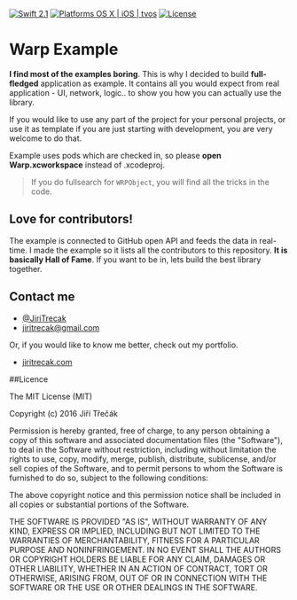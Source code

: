 [![Swift 2.1](https://img.shields.io/badge/Swift-2.1-orange.svg?style=flat)](https://developer.apple.com/swift/)
[![Platforms OS X | iOS | tvos](https://img.shields.io/badge/Platforms-OS%20X%20%7C%20iOS-lightgray.svg?style=flat)](https://developer.apple.com/swift/)
[![License](http://img.shields.io/:license-mit-blue.svg)](http://doge.mit-license.org)

# Warp Example 

**I find most of the examples boring**. This is why I decided to build **full-fledged** application as example. It contains all you would expect from real application - UI, network, logic.. to show you how you can actually use the library. 

If you would like to use any part of the project for your personal projects, or use it as template if you are just starting with development, you are very welcome to do that. 

Example uses pods which are checked in, so please **open Warp.xcworkspace** instead of .xcodeproj.

> If you do fullsearch for `WRPObject`, you will find all the tricks in the code.


## Love for contributors!

The example is connected to GitHub open API and feeds the data in real-time. I made the example so it lists all the contributors to this repository. **It is basically Hall of Fame**. If you want to be in, lets build the best library together.


## Contact me


- [@JiriTrecak](https://twitter.com/@JiriTrecak "My twitter account")
- [jiritrecak@gmail.com](mailto:jiritrecak@gmail.com "My email") 

Or, if you would like to know me better, check out my portfolio.

- [jiritrecak.com](http://jiritrecak.com/ "My personal website") 


##Licence

The MIT License (MIT)

Copyright (c) 2016 Jiří Třečák

Permission is hereby granted, free of charge, to any person obtaining a copy of this software and associated documentation files (the "Software"), to deal in the Software without restriction, including without limitation the rights to use, copy, modify, merge, publish, distribute, sublicense, and/or sell copies of the Software, and to permit persons to whom the Software is furnished to do so, subject to the following conditions:

The above copyright notice and this permission notice shall be included in all copies or substantial portions of the Software.

THE SOFTWARE IS PROVIDED "AS IS", WITHOUT WARRANTY OF ANY KIND, EXPRESS OR IMPLIED, INCLUDING BUT NOT LIMITED TO THE WARRANTIES OF MERCHANTABILITY, FITNESS FOR A PARTICULAR PURPOSE AND NONINFRINGEMENT. IN NO EVENT SHALL THE AUTHORS OR COPYRIGHT HOLDERS BE LIABLE FOR ANY CLAIM, DAMAGES OR OTHER LIABILITY, WHETHER IN AN ACTION OF CONTRACT, TORT OR OTHERWISE, ARISING FROM, OUT OF OR IN CONNECTION WITH THE SOFTWARE OR THE USE OR OTHER DEALINGS IN THE SOFTWARE.
